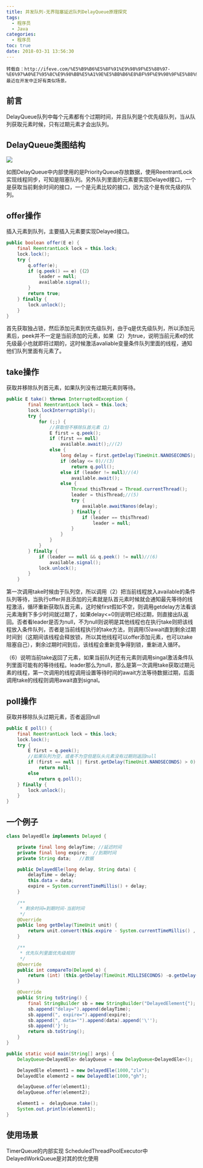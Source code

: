 ```yaml
---
title: 并发队列-无界阻塞延迟队列DelayQueue原理探究
tags:
  - 程序员
  - Java
categories:
  - 程序员
toc: true
date: 2018-03-31 13:56:30
---
```


```
转载自：http://ifeve.com/%E5%B9%B6%E5%8F%91%E9%98%9F%E5%88%97-%E6%97%A0%E7%95%8C%E9%98%BB%E5%A1%9E%E5%BB%B6%E8%BF%9F%E9%98%9F%E5%88%97delayqueue%E5%8E%9F%E7%90%86%E6%8E%A2%E7%A9%B6/
最近在开发中正好有类似场景。
```
## 前言
DelayQueue队列中每个元素都有个过期时间，并且队列是个优先级队列，当从队列获取元素时候，只有过期元素才会出队列。

## DelayQueue类图结构
![](http://file.mspring.org/images/blog/2346ca43fe3c972b6bb4beab5edf1328)

如图DelayQueue中内部使用的是PriorityQueue存放数据，使用ReentrantLock实现线程同步，可知是阻塞队列。另外队列里面的元素要实现Delayed接口，一个是获取当前剩余时间的接口，一个是元素比较的接口，因为这个是有优先级的队列。

## offer操作
插入元素到队列，主要插入元素要实现Delayed接口。

```java
public boolean offer(E e) {
    final ReentrantLock lock = this.lock;
    lock.lock();
    try {
        q.offer(e);
        if (q.peek() == e) {（2）
            leader = null;
            available.signal();
        }
        return true;
    } finally {
        lock.unlock();
    }
}
```

首先获取独占锁，然后添加元素到优先级队列，由于q是优先级队列，所以添加元素后，peek并不一定是当前添加的元素，如果（2）为true，说明当前元素e的优先级最小也就即将过期的，这时候激活avaliable变量条件队列里面的线程，通知他们队列里面有元素了。

## take操作
获取并移除队列首元素，如果队列没有过期元素则等待。

```java
public E take() throws InterruptedException {
        final ReentrantLock lock = this.lock;
        lock.lockInterruptibly();
        try {
            for (;;) {
                //获取但不移除队首元素（1)
                E first = q.peek();
                if (first == null)
                    available.await();//(2)
                else {
                    long delay = first.getDelay(TimeUnit.NANOSECONDS);
                    if (delay <= 0)//(3)
                        return q.poll();
                    else if (leader != null)//(4)
                        available.await();
                    else {
                        Thread thisThread = Thread.currentThread();
                        leader = thisThread;//(5)
                        try {
                            available.awaitNanos(delay);
                        } finally {
                            if (leader == thisThread)
                                leader = null;
                        }
                    }
                }
            }
        } finally {
            if (leader == null && q.peek() != null)//(6)
                available.signal();
            lock.unlock();
        }
    }
```

第一次调用take时候由于队列空，所以调用（2）把当前线程放入available的条件队列等待，当执行offer并且添加的元素就是队首元素时候就会通知最先等待的线程激活，循环重新获取队首元素，这时候first假如不空，则调用getdelay方法看该元素海剩下多少时间就过期了，如果delay<=0则说明已经过期，则直接出队返回。否者看leader是否为null，不为null则说明是其他线程也在执行take则把该线程放入条件队列，否者是当前线程执行的take方法，则调用(5)await直到剩余过期时间到（这期间该线程会释放锁，所以其他线程可以offer添加元素，也可以take阻塞自己），剩余过期时间到后，该线程会重新竞争得到锁，重新进入循环。

（6）说明当前take返回了元素，如果当前队列还有元素则调用singal激活条件队列里面可能有的等待线程。leader那么为null，那么是第一次调用take获取过期元素的线程，第一次调用的线程调用设置等待时间的await方法等待数据过期，后面调用take的线程则调用await直到signal。

## poll操作
获取并移除队头过期元素，否者返回null

```java
public E poll() {
    final ReentrantLock lock = this.lock;
    lock.lock();
    try {
        E first = q.peek();
        //如果队列为空，或者不为空但是队头元素没有过期则返回null
        if (first == null || first.getDelay(TimeUnit.NANOSECONDS) > 0)
            return null;
        else
            return q.poll();
    } finally {
        lock.unlock();
    }
}
```
## 一个例子
```java
class DelayedEle implements Delayed {

    private final long delayTime; //延迟时间
    private final long expire;  //到期时间
    private String data;   //数据

    public DelayedEle(long delay, String data) {
        delayTime = delay;
        this.data = data;
        expire = System.currentTimeMillis() + delay; 
    }

    /**
     * 剩余时间=到期时间-当前时间
     */
    @Override
    public long getDelay(TimeUnit unit) {
        return unit.convert(this.expire - System.currentTimeMillis() , TimeUnit.MILLISECONDS);
    }

    /**
     * 优先队列里面优先级规则
     */
    @Override
    public int compareTo(Delayed o) {
        return (int) (this.getDelay(TimeUnit.MILLISECONDS) -o.getDelay(TimeUnit.MILLISECONDS));
    }

    @Override
    public String toString() {
        final StringBuilder sb = new StringBuilder("DelayedElement{");
        sb.append("delay=").append(delayTime);
        sb.append(", expire=").append(expire);
        sb.append(", data='").append(data).append('\'');
        sb.append('}');
        return sb.toString();
    }
}

public static void main(String[] args) {
    DelayQueue<DelayedEle> delayQueue = new DelayQueue<DelayedEle>();

    DelayedEle element1 = new DelayedEle(1000,"zlx");
    DelayedEle element2 = new DelayedEle(1000,"gh");

    delayQueue.offer(element1);
    delayQueue.offer(element2);

    element1 =  delayQueue.take();
    System.out.println(element1);
}
```

## 使用场景
TimerQueue的内部实现
ScheduledThreadPoolExecutor中DelayedWorkQueue是对其的优化使用